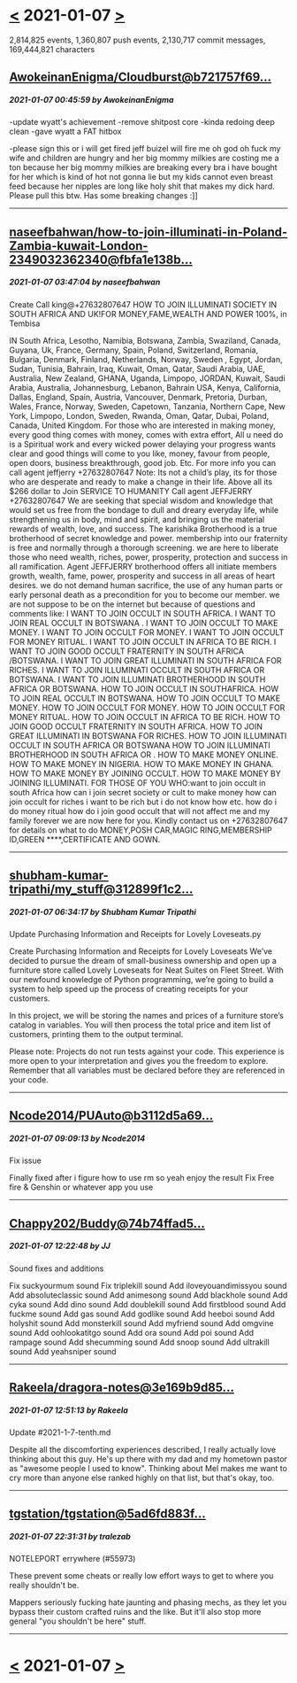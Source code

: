 # [<](2021-01-06.md) 2021-01-07 [>](2021-01-08.md)

2,814,825 events, 1,360,807 push events, 2,130,717 commit messages, 169,444,821 characters


## [AwokeinanEnigma/Cloudburst@b721757f69...](https://github.com/AwokeinanEnigma/Cloudburst/commit/b721757f694198e76ead69fb36287eb319366620)
##### 2021-01-07 00:45:59 by AwokeinanEnigma

-update wyatt's achievement
-remove shitpost core
-kinda redoing deep clean
-gave wyatt a FAT hitbox

-please sign this or i will get fired jeff buizel will fire me
oh god oh fuck my wife and children are hungry and her big mommy milkies are costing me a ton because her big mommy milkies are breaking every  bra i have bought for her which is kind of hot not gonna lie but my kids cannot even breast feed because her nipples are long like holy shit that makes my dick hard.
Please pull this btw. Has some breaking changes :]]

---
## [naseefbahwan/how-to-join-illuminati-in-Poland-Zambia-kuwait-London-2349032362340@fbfa1e138b...](https://github.com/naseefbahwan/how-to-join-illuminati-in-Poland-Zambia-kuwait-London-2349032362340/commit/fbfa1e138ba2fa03c28900efba0cdbacc42457b1)
##### 2021-01-07 03:47:04 by naseefbahwan

Create Call king@+27632807647 HOW TO JOIN ILLUMINATI SOCIETY IN SOUTH AFRICA AND UK!FOR MONEY,FAME,WEALTH AND POWER 100%, in Tembisa

IN South Africa, Lesotho, Namibia, Botswana, Zambia, Swaziland, Canada, Guyana, Uk, France, Germany, Spain, Poland, Switzerland, Romania, Bulgaria, Denmark, Finland, Netherlands, Norway, Sweden
, Egypt, Jordan, Sudan, Tunisia, Bahrain, Iraq, Kuwait, Oman, Qatar, Saudi Arabia, UAE, Australia, New Zealand, GHANA, Uganda, Limpopo, JORDAN, Kuwait, Saudi Arabia, Australia, Johannesburg, Lebanon, Bahrain USA, Kenya, California, Dallas, England, Spain, Austria, Vancouver, Denmark, Pretoria, Durban, Wales, France, Norway, Sweden, Capetown, Tanzania, Northern Cape, New York, Limpopo, London, Sweden, Rwanda, Oman, Qatar, Dubai, Poland, Canada, United Kingdom.
For those who are interested in making money, every good thing comes with money, comes with extra effort, All u need do is a Spiritual work and every wicked power delaying your progress wants clear and good things will come to you like, money, favour from people, open doors, business breakthrough, good job. Etc. For more info you can call agent jeffjerry +27632807647 Note: Its not a child’s play, its for those who are desperate and ready to make a change in their life. Above all its $266 dollar to Join SERVICE TO HUMANITY Call agent JEFFJERRY +27632807647 We are seeking that special wisdom and knowledge that would set us free from the bondage to dull and dreary everyday life, while strengthening us in body, mind and spirit, and bringing us the material rewards of wealth, love, and success. The karishika Brotherhood is a true brotherhood of secret knowledge and power. membership into our fraternity is free and normally through a thorough screening. we are here to liberate those who need wealth, riches, power, prosperity, protection and success in all ramification. Agent JEFFJERRY brotherhood offers all initiate members growth, wealth, fame, power, prosperity and success in all areas of heart desires. we do not demand human sacrifice, the use of any human parts or early personal death as a precondition for you to become our member. we are not suppose to be on the internet but because of questions and comments like: I WANT TO JOIN OCCULT IN SOUTH AFRICA. I WANT TO JOIN REAL OCCULT IN BOTSWANA . I WANT TO JOIN OCCULT TO MAKE MONEY. I WANT TO JOIN OCCULT FOR MONEY. I WANT TO JOIN OCCULT FOR MONEY RITUAL. I WANT TO JOIN OCCULT IN AFRICA TO BE RICH. I WANT TO JOIN GOOD OCCULT FRATERNITY IN SOUTH AFRICA /BOTSWANA. I WANT TO JOIN GREAT ILLUMINATI IN SOUTH AFRICA FOR RICHES. I WANT TO JOIN ILLUMINATI OCCULT IN SOUTH AFRICA OR BOTSWANA. I WANT TO JOIN ILLUMINATI BROTHERHOOD IN SOUTH AFRICA OR BOTSWANA. HOW TO JOIN OCCULT IN SOUTHAFRICA. HOW TO JOIN REAL OCCULT IN BOTSWANA. HOW TO JOIN OCCULT TO MAKE MONEY. HOW TO JOIN OCCULT FOR MONEY. HOW TO JOIN OCCULT FOR MONEY RITUAL. HOW TO JOIN OCCULT IN AFRICA TO BE RICH. HOW TO JOIN GOOD OCCULT FRATERNITY IN SOUTH AFRICA. HOW TO JOIN GREAT ILLUMINATI IN BOTSWANA FOR RICHES. HOW TO JOIN ILLUMINATI OCCULT IN SOUTH AFRICA OR BOTSWANA HOW TO JOIN ILLUMINATI BROTHERHOOD IN SOUTH AFRICA OR . HOW TO MAKE MONEY ONLINE. HOW TO MAKE MONEY IN NIGERIA. HOW TO MAKE MONEY IN GHANA. HOW TO MAKE MONEY BY JOINING OCCULT. HOW TO MAKE MONEY BY JOINING ILLUMINATI. FOR THOSE OF YOU WHO:want to join occult in south Africa how can i join secret society or cult to make money how can join occult for riches i want to be rich but i do not know how etc. how do i do money ritual how do i join good occult that will not affect me and my family forever we are now here for you. Kindly contact us on +27632807647 for details on what to do MONEY,POSH CAR,MAGIC RING,MEMBERSHIP ID,GREEN ****,CERTIFICATE AND GOWN.

---
## [shubham-kumar-tripathi/my_stuff@312899f1c2...](https://github.com/shubham-kumar-tripathi/my_stuff/commit/312899f1c2481f1a02399db6f5acd59122a7e80a)
##### 2021-01-07 06:34:17 by Shubham Kumar Tripathi

Update Purchasing Information and Receipts for Lovely Loveseats.py

Create Purchasing Information and Receipts for Lovely Loveseats
We’ve decided to pursue the dream of small-business ownership and open up a furniture store called Lovely Loveseats for Neat Suites on Fleet Street. With our newfound knowledge of Python programming, we’re going to build a system to help speed up the process of creating receipts for your customers.

In this project, we will be storing the names and prices of a furniture store’s catalog in variables. You will then process the total price and item list of customers, printing them to the output terminal.

Please note: Projects do not run tests against your code. This experience is more open to your interpretation and gives you the freedom to explore. Remember that all variables must be declared before they are referenced in your code.

---
## [Ncode2014/PUAuto@b3112d5a69...](https://github.com/Ncode2014/PUAuto/commit/b3112d5a693cc3d027923dc2b99ec5d8b36841d1)
##### 2021-01-07 09:09:13 by Ncode2014

Fix issue 

Finally fixed after i figure how to use rm so yeah enjoy the result
Fix Free fire & Genshin or whatever app you use

---
## [Chappy202/Buddy@74b74ffad5...](https://github.com/Chappy202/Buddy/commit/74b74ffad55ca98b4d5a4c0acf878e18ce332da4)
##### 2021-01-07 12:22:48 by JJ

Sound fixes and additions

Fix suckyourmum sound
Fix triplekill sound
Add iloveyouandimissyou sound
Add absoluteclassic sound
Add animesong sound
Add blackhole sound
Add cyka sound
Add dino sound
Add doublekill sound
Add firstblood sound
Add fuckme sound
Add gas sound
Add godlike sound
Add heeboi sound
Add holyshit sound
Add monsterkill sound
Add myfriend sound
Add omgvine sound
Add oohlookatitgo sound
Add ora sound
Add poi sound
Add rampage sound
Add shecumming sound
Add snoop sound 
Add ultrakill sound
Add yeahsniper sound

---
## [Rakeela/dragora-notes@3e169b9d85...](https://github.com/Rakeela/dragora-notes/commit/3e169b9d85b579e6a0a0432bfa5c06c734882c68)
##### 2021-01-07 12:51:13 by Rakeela

Update #2021-1-7-tenth.md

Despite all the discomforting experiences described, I really actually love thinking about this guy.  He's up there with my dad and my hometown pastor as "awesome people I used to know".  Thinking about Mel makes me want to cry more than anyone else ranked highly on that list, but that's okay, too.

---
## [tgstation/tgstation@5ad6fd883f...](https://github.com/tgstation/tgstation/commit/5ad6fd883fdb1fd59af346cf003b23b57d34fec5)
##### 2021-01-07 22:31:31 by tralezab

NOTELEPORT errywhere (#55973)

These prevent some cheats or really low effort ways to get to where you really shouldn't be.

Mappers seriously fucking hate jaunting and phasing mechs, as they let you bypass their custom crafted ruins and the like. But it'll also stop more general "you shouldn't be here" stuff.

---

# [<](2021-01-06.md) 2021-01-07 [>](2021-01-08.md)

